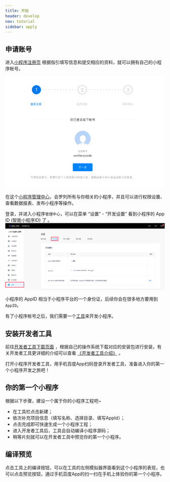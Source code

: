 ```yaml
---
title: 开始
header: develop
nav: tutorial
sidebar: apply
---
```


## 申请账号

进入[小程序注册页](https://smartprogram.baidu.com/developer/registerxiongzhang.html) 根据指引填写信息和提交相应的资料，就可以拥有自己的小程序帐号。

![申请账号](../../../img/tutorial/start/register.png)


在这个[小程序管理中心](https://smartprogram.baidu.com/developer/index.html)，会罗列所有与你相关的小程序，并且可以进行权限设置、查看数据报表、发布小程序等操作。

登录，并进入小程序`管理中心`，可以在菜单 “设置” - “开发设置” 看到小程序的 App ID (智能小程序ID) 了 。
![申请账号](../../../img/tutorial/start/setting.png)


小程序的 AppID 相当于小程序平台的一个身份证，后续你会在很多地方要用到`AppID`。

有了小程序帐号之后，我们需要一个[工具](https://smartprogram.baidu.com/docs/develop/devtools/page/)来开发小程序。

## 安装开发者工具

前往[开发者工具下载页面](https://smartprogram.baidu.com/docs/develop/devtools/history/) ，根据自己的操作系统下载对应的安装包进行安装，有关开发者工具更详细的介绍可以查看 [《开发者工具介绍》](https://smartprogram.baidu.com/docs/develop/devtools/show_sur/) 。

打开小程序开发者工具，用手机百度App扫码登录开发者工具，准备进入你的第一个小程序开发之旅吧！

## 你的第一个小程序

根据以下步骤，建设一个属于你的小程序工程吧~

- 在工具栏点击新建；
- 依次补充项目信息（填写名称、选择目录、填写AppId）；
- 点击完成即可快速生成一个小程序工程；
- 进入开发者工具后，工具会自动编译小程序源码；
- 稍等片刻就可以在开发者工具中预览你的第一个小程序。

## 编译预览

点击工具上的编译按钮，可以在工具的左侧模拟器界面看到这个小程序的表现，也可以点击预览按钮，通过手机百度App的扫一扫在手机上体验你的第一个小程序。